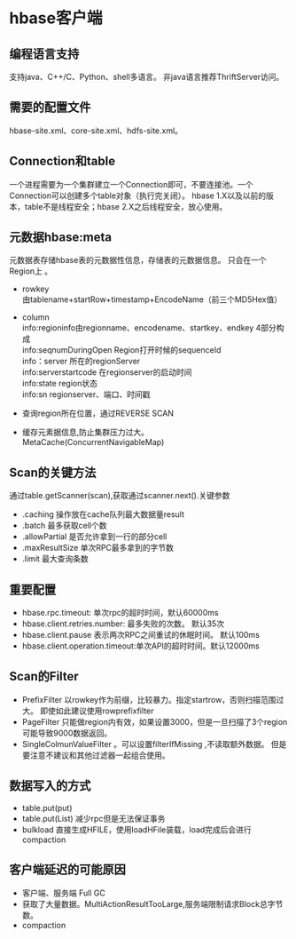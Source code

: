 # hbase客户端

## 编程语言支持  
  支持java、C++/C、Python、shell多语言。 非java语言推荐ThriftServer访问。
  
## 需要的配置文件
  hbase-site.xml、core-site.xml、hdfs-site.xml。
  
## Connection和table
  一个进程需要为一个集群建立一个Connection即可，不要连接池。一个Connection可以创建多个table对象（执行完关闭）。
  hbase 1.X以及以前的版本，table不是线程安全；hbase 2.X之后线程安全，放心使用。

## 元数据hbase:meta
  元数据表存储hbase表的元数据性信息，存储表的元数据信息。 只会在一个Region上 。
  
+ rowkey  
  由tablename+startRow+timestamp+EncodeName（前三个MD5Hex值）  
+ column    
  info:regioninfo由regionname、encodename、startkey、endkey 4部分构成    
 info:seqnumDuringOpen  Region打开时候的sequenceId  
 info：server 所在的regionServer  
 info:serverstartcode 在regionserver的启动时间  
 info:state region状态  
 info:sn regionserver、端口、时间戳  
 
+ 查询region所在位置，通过REVERSE SCAN
+ 缓存元素据信息,防止集群压力过大。MetaCache(ConcurrentNavigableMap)
   
## Scan的关键方法
   通过table.getScanner(scan),获取通过scanner.next().关键参数
   
   + .caching 操作放在cache队列最大数据量result  
   + .batch 最多获取cell个数
   + .allowPartial 是否允许拿到一行的部分cell
   + .maxResultSize 单次RPC最多拿到的字节数
   +  .limit 最大查询条数
   
## 重要配置
   + hbase.rpc.timeout: 单次rpc的超时时间，默认60000ms
   + hbase.client.retries.number: 最多失败的次数。 默认35次
   + hbase.client.pause 表示两次RPC之间重试的休眠时间。 默认100ms
   + hbase.client.operation.timeout:单次API的超时时间。默认12000ms
   
## Scan的Filter
   + PrefixFilter 以rowkey作为前缀，比较暴力。指定startrow，否则扫描范围过大。 即使如此建议使用rowprefixfilter
   + PageFilter 只能做region内有效，如果设置3000，但是一旦扫描了3个region可能导致9000数据返回。
   + SingleColmunValueFilter 。可以设置filterIfMissing ,不读取额外数据。 但是要注意不建议和其他过滤器一起组合使用。

## 数据写入的方式
   + table.put(put)   
   + table.put(List<put>) 减少rpc但是无法保证事务
   + bulkload 直接生成HFILE，使用loadHFile装载，load完成后会进行compaction
   
## 客户端延迟的可能原因
   + 客户端、服务端 Full GC
   + 获取了大量数据。MultiActionResultTooLarge,服务端限制请求Block总字节数。
   +  compaction   
    